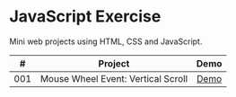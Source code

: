 # JavaScript Exercise

Mini web projects using HTML, CSS and JavaScript.

|  #  | Project                            |                       Demo                       |
| :-: | ---------------------------------- | :----------------------------------------------: |
| 001 | Mouse Wheel Event: Vertical Scroll | [Demo](https://codepen.io/hyeonahc/full/abLERYZ) |
